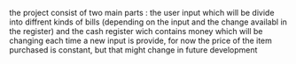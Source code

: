 the project consist of two main parts : the user input which will be divide into diffrent kinds of bills (depending on the input and the change availabl in the register) and the cash register wich contains money which will be
changing each time a new input is provide, for now the price of the item purchased is constant, but that might change in future development 
